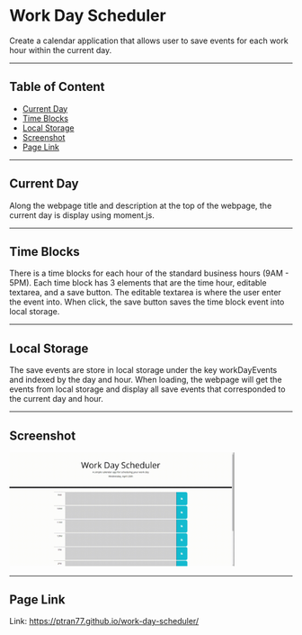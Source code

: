 # Work Day Scheduler

Create a calendar application that allows user to save events for each work hour within the current day.

---

## Table of Content

- [Current Day](#current-day)
- [Time Blocks](#time-blocks)
- [Local Storage](#local-storage)
- [Screenshot](#screenshot)
- [Page Link](#page-link)

---

<a name="current-day"></a>

## Current Day

Along the webpage title and description at the top of the webpage, the current day is display using moment.js.

---

<a name="time-blocks"></a>

## Time Blocks

There is a time blocks for each hour of the standard business hours (9AM - 5PM). Each time block has 3 elements that are the time hour, editable textarea, and a save button. The editable textarea is where the user enter the event into. When click, the save button saves the time block event into local storage.

---

<a name="local-storage"></a>

## Local Storage

The save events are store in local storage under the key workDayEvents and indexed by the day and hour. When loading, the webpage will get the events from local storage and display all save events that corresponded to the current day and hour.

---

<a name="screenshot"></a>

## Screenshot

<img src ="./assets/images/screenshot.gif" width="400">

---

<a name="page-link"></a>

## Page Link

Link: <a href="https://ptran77.github.io/code-quiz/">https://ptran77.github.io/work-day-scheduler/</a>
